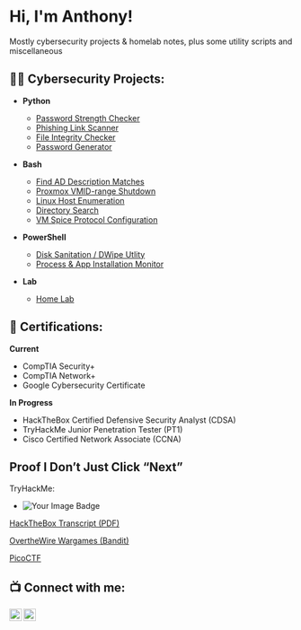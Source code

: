 <h1>Hi, I'm Anthony!</h1>

Mostly cybersecurity projects & homelab notes, plus some utility scripts and miscellaneous

<h2>👨‍💻 Cybersecurity Projects:</h2>

- <b>Python</b>
  - [Password Strength Checker](https://github.com/probablymayo-sec/Password-Strength-Checker)
  - [Phishing Link Scanner](https://github.com/probablymayo-sec/projecturl)
  - [File Integrity Checker](https://github.com/probablymayo-sec/projecturl)
  - [Password Generator](https://github.com/probablymayo-sec/projecturl)
    
- <b>Bash</b>
  - [Find AD Description Matches](https://github.com/probablymayo-sec/projecturl)
  - [Proxmox VMID-range Shutdown](https://github.com/probablymayo-sec/projecturl)
  - [Linux Host Enumeration](https://github.com/probablymayo-sec/projecturl)
  - [Directory Search](https://github.com/probablymayo-sec/projecturl)
  - [VM Spice Protocol Configuration](https://github.com/probablymayo-sec/projecturl)
  
- <b>PowerShell</b>
  - [Disk Sanitation / DWipe Utlity](https://github.com/probablymayo-sec/projecturl)
  - [Process & App Installation Monitor](https://github.com/probablymayo-sec/projecturl)

- <b>Lab</b>
  - [Home Lab](https://github.com/probablymayo-sec/projecturl)

<h2> 📄 Certifications:</h2>

<b>Current</b>
  - CompTIA Security+
  - CompTIA Network+
  - Google Cybersecurity Certificate

<b>In Progress</b>
  - HackTheBox Certified Defensive Security Analyst (CDSA)
  - TryHackMe Junior Penetration Tester (PT1)
  - Cisco Certified Network Associate (CCNA)

<h2>Proof I Don’t Just Click “Next”</h2>

TryHackMe: 
- <img src="https://tryhackme-badges.s3.amazonaws.com/ADcphersec.png" alt="Your Image Badge" />

[HackTheBox Transcript (PDF)](./docs/HTB-Transcript.pdf)

[OvertheWire Wargames (Bandit)](./docs/OTWBandit-Transcript.pdf)

[PicoCTF](./docs/PicoCTF-Transcript.pdf)

<h2> 📺  Connect with me:</h2>

[<img align="left" alt="Mayo | LinkedIn" width="22px" src="https://cdn.jsdelivr.net/npm/simple-icons@v3/icons/linkedin.svg" />][linkedin]
[<img align="left" alt="Mayo | Instagram" width="22px" src="https://cdn.jsdelivr.net/npm/simple-icons@v3/icons/instagram.svg" />][instagram]

[instagram]: https://www.instagram.com/anthonydimayo/
[linkedin]: https://linkedin.com/in/anthony-dimayo

